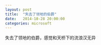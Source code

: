 ```yaml
---
layout: post
title:  "失去了领地的伯爵"
date:   2014-10-28 20:00:00
categories: microsoft
---
```


失去了领地的伯爵，感觉和天桥下的流浪汉无异
